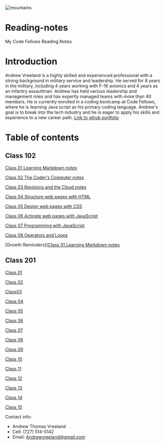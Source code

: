 ![mountains](https://user-images.githubusercontent.com/122303931/211586989-2095755b-9fec-4f7e-a665-4afc73cecd36.jpg)
# Reading-notes
My Code Fellows Reading Notes 	

# Introduction

Andrew Vreeland is a highly skilled and experienced professional with a strong background in military service and leadership. He served for 8 years in the military, including 4 years working with F-16 avionics and 4 years as an Infantry assaultman. Andrew has held various leadership and management roles and has expertly managed teams with more than 40 members. He is currently enrolled in a coding bootcamp at Code Fellows, where he is learning Java script as his primary coding language. Andrew's goal is to break into the tech industry and he is eager to apply his skills and experience to a new career path. 
[Link to gihub portfolio](https://github.com/AndrewVreeland) 

# Table of contents 

## Class 102 

[Class 01 Learning Markdown notes](class102/class1.md)

[Class 02 The Coder's Computer notes](https://andrewvreeland.github.io/Reading-notes/Class2)

[Class 03 Revisions and the Cloud notes](https://andrewvreeland.github.io/Reading-notes/class3)

[Class 04 Structure web pages with HTML](https://andrewvreeland.github.io/Reading-notes/class4)

[Class 05 Design web pages with CSS](https://andrewvreeland.github.io/Reading-notes/class5)

[Class 06 Activate web pages with JavaScript](https://andrewvreeland.github.io/Reading-notes/class6)

[Class 07 Programming with JavaScript](https://andrewvreeland.github.io/Reading-notes/class7)

[Class 08 Operators and Loops](https://andrewvreeland.github.io/Reading-notes/class8)

[Growth Reminders]([Class 01 Learning Markdown notes](https://andrewvreeland.github.io/Reading-notes/Growth)

## Class 201

[Class 01](https://andrewvreeland.github.io/Reading-notes/class1)

[Class 02](https://andrewvreeland.github.io/Reading-notes/class1)

[Class03](https://andrewvreeland.github.io/Reading-notes/class1)

[Class 04](https://andrewvreeland.github.io/Reading-notes/class1)

[Class 05](https://andrewvreeland.github.io/Reading-notes/class1)

[Class 06](https://andrewvreeland.github.io/Reading-notes/class1)

[Class 07](https://andrewvreeland.github.io/Reading-notes/class1)

[Class 08](https://andrewvreeland.github.io/Reading-notes/class1)

[Class 09](https://andrewvreeland.github.io/Reading-notes/class1)

[Class 10](https://andrewvreeland.github.io/Reading-notes/class1)

[Class 11](https://andrewvreeland.github.io/Reading-notes/class1)

[Class 12](https://andrewvreeland.github.io/Reading-notes/class1)

[Class 13](https://andrewvreeland.github.io/Reading-notes/class1)

[Class 14](https://andrewvreeland.github.io/Reading-notes/class1)

[Class 15](https://andrewvreeland.github.io/Reading-notes/class1)


Contact info: 
- Andrew Thomas Vreeland
- Cell: (727) 514-5142
- Email: Andrewvreeland@gmail.com





